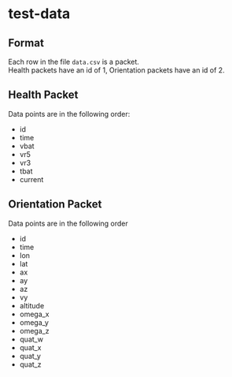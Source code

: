 # test-data

## Format
Each row in the file `data.csv` is a packet.<br>
Health packets have an id of 1, Orientation packets have an id of 2.

## Health Packet
Data points are in the following order:
- id
- time
- vbat
- vr5
- vr3
- tbat
- current

## Orientation Packet
Data points are in the following order
- id
- time
- lon
- lat
- ax
- ay
- az
- vy
- altitude
- omega_x
- omega_y
- omega_z
- quat_w
- quat_x
- quat_y
- quat_z
